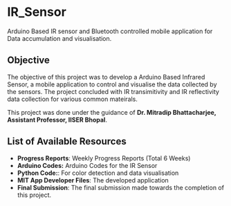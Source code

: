 # IR_Sensor
Arduino Based IR sensor and Bluetooth controlled mobile application for Data accumulation and visualisation. 

## Objective 

The objective of this project was to develop a Arduino Based Infrared Sensor, a mobile application to control and visualise the data collected by the sensors. The project concluded with IR transimitivity and IR reflectivity data collection for various common mateirals.

This project was done under the guidance of **Dr. Mitradip Bhattacharjee, Assistant Professor, IISER Bhopal**.

## List of Available Resources

* **Progress Reports**: Weekly Progress Reports (Total 6 Weeks)
* **Arduino Codes:** Arduino Codes for the IR Sensor
* **Python Code:**: For color detection and data visualisation
* **MIT App Developer Files**: The developed application
* **Final Submission**: The final submission made towards the completion of this project.
